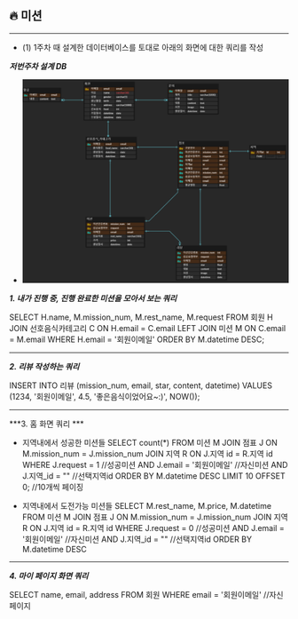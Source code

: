 ## 🔥 미션

---

- (1) 1주차 때 설계한 데이터베이스를 토대로 아래의 화면에 대한 쿼리를 작성

***저번주차 설계 DB***

  - ![week1](./1주차미션.png)

***1.  내가 진행 중, 진행 완료한 미션을 모아서 보는 쿼리***

SELECT H.name, M.mission_num, M.rest_name, M.request
FROM 회원 H
JOIN 선호음식카테고리 C  ON H.email = C.email
LEFT JOIN 미션 M ON C.email = M.email
WHERE H.email = '회원이메일' 
ORDER BY M.datetime DESC;

---


***2. 리뷰 작성하는 쿼리***

INSERT INTO 리뷰 (mission_num, email, star, content, datetime)
VALUES (1234, '회원이메일', 4.5, '좋은음식이었어요~:)', NOW());

---


***3. 홈 화면 쿼리 ***

- 지역내에서 성공한 미션들
SELECT count(*)
FROM 미션 M
JOIN 점표 J ON M.mission_num = J.mission_num
JOIN 지역 R ON J.지역 id = R.지역 id
WHERE J.request = 1 //성공미션
AND J.email = '회원이메일' //자신미션
AND J.지역_id = "" //선택지역id
ORDER BY M.datetime DESC
LIMIT 10 OFFSET 0; //10개씩 페이징

- 지역내에서 도전가능 미션들
SELECT M.rest_name, M.price, M.datetime
FROM 미션 M
JOIN 점표 J ON M.mission_num = J.mission_num
JOIN 지역 R ON J.지역 id = R.지역 id
WHERE J.request = 0 //성공미션
AND J.email = '회원이메일' //자신미션
AND J.지역_id = "" //선택지역id
ORDER BY M.datetime DESC
  
---


***4. 마이 페이지 화면 쿼리***

SELECT name, email, address
FROM 회원
WHERE email = '회원이메일'  //자신페이지


  
